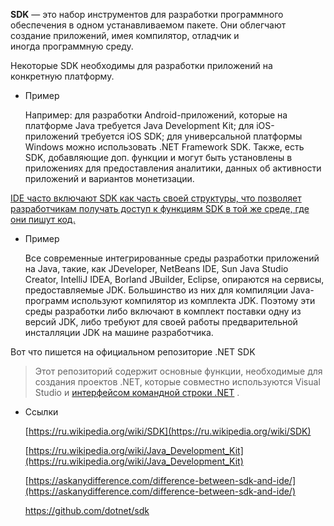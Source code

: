**SDK** — это набор инструментов для разработки программного обеспечения в одном устанавливаемом пакете. Они облегчают создание приложений, имея компилятор, отладчик и иногда программную среду.

Некоторые SDK необходимы для разработки приложений на конкретную платформу.

- Пример
    
    Например: для разработки Android-приложений, которые на платформе Java требуется Java Development Kit; для iOS-приложений требуется iOS SDK; для универсальной платформы Windows можно использовать .NET Framework SDK. Также, есть SDK, добавляющие доп. функции и могут быть установлены в приложениях для предоставления аналитики, данных об активности приложений и вариантов монетизации.
    

[IDE часто включают SDK как часть своей структуры, что позволяет разработчикам получать доступ к функциям SDK в той же среде, где они пишут код.](https://askanydifference.com/difference-between-sdk-and-ide/#:~:text=IDE%20%D1%87%D0%B0%D1%81%D1%82%D0%BE%20%D0%B2%D0%BA%D0%BB%D1%8E%D1%87%D0%B0%D1%8E%D1%82%20SDK%20%D0%BA%D0%B0%D0%BA%20%D1%87%D0%B0%D1%81%D1%82%D1%8C%20%D1%81%D0%B2%D0%BE%D0%B5%D0%B9%20%D1%81%D1%82%D1%80%D1%83%D0%BA%D1%82%D1%83%D1%80%D1%8B%2C%20%D1%87%D1%82%D0%BE%20%D0%BF%D0%BE%D0%B7%D0%B2%D0%BE%D0%BB%D1%8F%D0%B5%D1%82%20%D1%80%D0%B0%D0%B7%D1%80%D0%B0%D0%B1%D0%BE%D1%82%D1%87%D0%B8%D0%BA%D0%B0%D0%BC%20%D0%BF%D0%BE%D0%BB%D1%83%D1%87%D0%B0%D1%82%D1%8C%20%D0%B4%D0%BE%D1%81%D1%82%D1%83%D0%BF%20%D0%BA%20%D1%84%D1%83%D0%BD%D0%BA%D1%86%D0%B8%D1%8F%D0%BC%20SDK%20%D0%B2%20%D1%82%D0%BE%D0%B9%20%D0%B6%D0%B5%20%D1%81%D1%80%D0%B5%D0%B4%D0%B5%2C%20%D0%B3%D0%B4%D0%B5%20%D0%BE%D0%BD%D0%B8%20%D0%BF%D0%B8%D1%88%D1%83%D1%82%20%D0%BA%D0%BE%D0%B4)

- Пример
    
    Все современные интегрированные среды разработки приложений на Java, такие, как JDeveloper, NetBeans IDE, Sun Java Studio Creator, IntelliJ IDEA, Borland JBuilder, Eclipse, опираются на сервисы, предоставляемые JDK. Большинство из них для компиляции Java-программ используют компилятор из комплекта JDK. Поэтому эти среды разработки либо включают в комплект поставки одну из версий JDK, либо требуют для своей работы предварительной инсталляции JDK на машине разработчика.
    

Вот что пишется на официальном репозиторие .NET SDK

> Этот репозиторий содержит основные функции, необходимые для создания проектов .NET, которые совместно используются Visual Studio и [интерфейсом командной строки .NET](https://learn.microsoft.com/dotnet/core/tools/) .

- Ссылки
    
    [https://ru.wikipedia.org/wiki/SDK](https://ru.wikipedia.org/wiki/SDK)
    
    [https://ru.wikipedia.org/wiki/Java_Development_Kit](https://ru.wikipedia.org/wiki/Java_Development_Kit)
    
    [https://askanydifference.com/difference-between-sdk-and-ide/](https://askanydifference.com/difference-between-sdk-and-ide/)
    
    https://github.com/dotnet/sdk